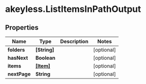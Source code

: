 # akeyless.ListItemsInPathOutput

## Properties

Name | Type | Description | Notes
------------ | ------------- | ------------- | -------------
**folders** | **[String]** |  | [optional] 
**hasNext** | **Boolean** |  | [optional] 
**items** | [**[Item]**](Item.md) |  | [optional] 
**nextPage** | **String** |  | [optional] 


